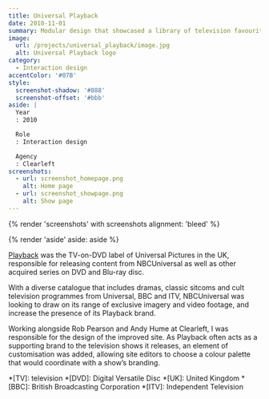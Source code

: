 ```yaml
---
title: Universal Playback
date: 2010-11-01
summary: Modular design that showcased a library of television favourites.
image:
  url: /projects/universal_playback/image.jpg
  alt: Universal Playback logo
category:
  - Interaction design
accentColor: '#07B'
style:
  screenshot-shadow: '#888'
  screenshot-offset: '#bbb'
aside: |
  Year
  : 2010

  Role
  : Interaction design

  Agency
  : Clearleft
screenshots:
  - url: screenshot_homepage.png
    alt: Home page
  - url: screenshot_showpage.png
    alt: Show page
---
```

{% render 'screenshots' with screenshots
  alignment: 'bleed'
%}

{% render 'aside'
  aside: aside
%}

[Playback][1] was the TV-on-DVD label of Universal Pictures in the UK, responsible for releasing content from NBCUniversal as well as other acquired series on DVD and Blu-ray disc.

With a diverse catalogue that includes dramas, classic sitcoms and cult television programmes from Universal, BBC and ITV, NBCUniversal was looking to draw on its range of exclusive imagery and video footage, and increase the presence of its Playback brand.

Working alongside Rob Pearson and Andy Hume at Clearleft, I was responsible for the design of the improved site. As Playback often acts as a supporting brand to the television shows it releases, an element of customisation was added, allowing site editors to choose a colour palette that would coordinate with a show’s branding.

[1]: https://en.wikipedia.org/wiki/Universal_Playback

*[TV]: television
*[DVD]: Digital Versatile Disc
*[UK]: United Kingdom
*[BBC]: British Broadcasting Corporation
*[ITV]: Independent Television
